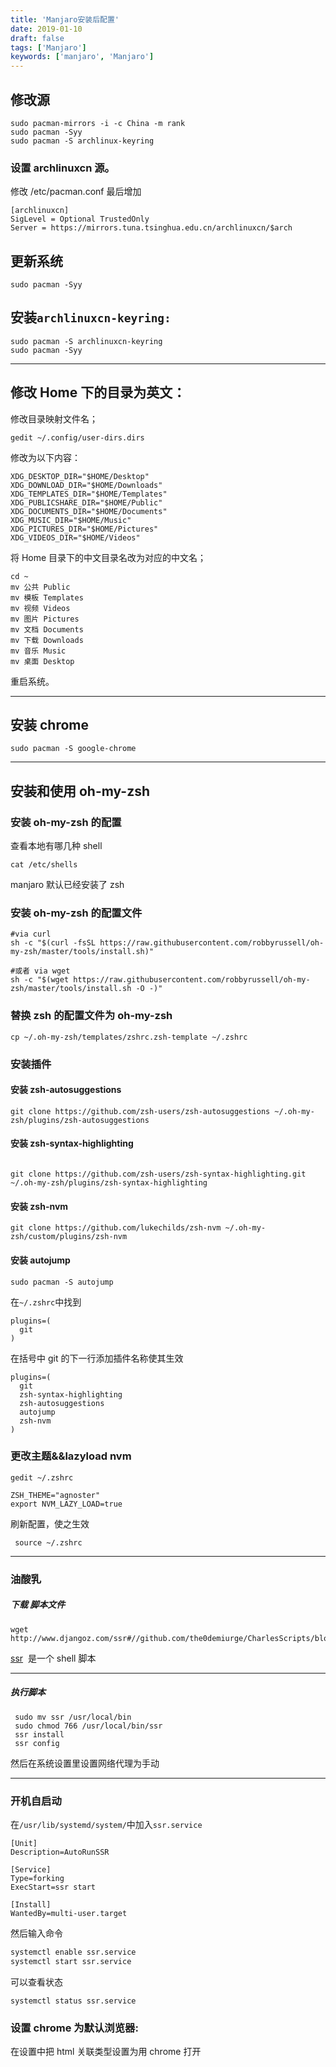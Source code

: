 ```yaml
---
title: 'Manjaro安装后配置'
date: 2019-01-10
draft: false
tags: ['Manjaro']
keywords: ['manjaro', 'Manjaro']
---
```


## 修改源

```
sudo pacman-mirrors -i -c China -m rank
sudo pacman -Syy
sudo pacman -S archlinux-keyring
```

### 设置 archlinuxcn 源。

修改 /etc/pacman.conf
最后增加

```
[archlinuxcn]
SigLevel = Optional TrustedOnly
Server = https://mirrors.tuna.tsinghua.edu.cn/archlinuxcn/$arch

```

## 更新系统

```
sudo pacman -Syy
```

## 安装`archlinuxcn-keyring:`

```
sudo pacman -S archlinuxcn-keyring
sudo pacman -Syy
```

---

## 修改 Home 下的目录为英文：

修改目录映射文件名；

```
gedit ~/.config/user-dirs.dirs
```

修改为以下内容：

```
XDG_DESKTOP_DIR="$HOME/Desktop"
XDG_DOWNLOAD_DIR="$HOME/Downloads"
XDG_TEMPLATES_DIR="$HOME/Templates"
XDG_PUBLICSHARE_DIR="$HOME/Public"
XDG_DOCUMENTS_DIR="$HOME/Documents"
XDG_MUSIC_DIR="$HOME/Music"
XDG_PICTURES_DIR="$HOME/Pictures"
XDG_VIDEOS_DIR="$HOME/Videos"
```

将 Home 目录下的中文目录名改为对应的中文名；

```
cd ~
mv 公共 Public
mv 模板 Templates
mv 视频 Videos
mv 图片 Pictures
mv 文档 Documents
mv 下载 Downloads
mv 音乐 Music
mv 桌面 Desktop
```

重启系统。

---

## 安装 chrome

```
sudo pacman -S google-chrome
```

---

## 安装和使用 oh-my-zsh

### 安装 oh-my-zsh 的配置

查看本地有哪几种 shell

```
cat /etc/shells
```

manjaro 默认已经安装了 zsh

### 安装 oh-my-zsh 的配置文件

```
#via curl
sh -c "$(curl -fsSL https://raw.githubusercontent.com/robbyrussell/oh-my-zsh/master/tools/install.sh)"

#或者 via wget
sh -c "$(wget https://raw.githubusercontent.com/robbyrussell/oh-my-zsh/master/tools/install.sh -O -)"
```

### 替换 zsh 的配置文件为 oh-my-zsh

```
cp ~/.oh-my-zsh/templates/zshrc.zsh-template ~/.zshrc
```

### 安装插件

#### 安装 zsh-autosuggestions

```
git clone https://github.com/zsh-users/zsh-autosuggestions ~/.oh-my-zsh/plugins/zsh-autosuggestions
```

#### 安装 zsh-syntax-highlighting

```

git clone https://github.com/zsh-users/zsh-syntax-highlighting.git ~/.oh-my-zsh/plugins/zsh-syntax-highlighting
```

#### 安装 zsh-nvm

```
git clone https://github.com/lukechilds/zsh-nvm ~/.oh-my-zsh/custom/plugins/zsh-nvm
```

#### 安装 autojump

```
sudo pacman -S autojump
```

在`~/.zshrc`中找到

```
plugins=(
  git
)
```

在括号中 git 的下一行添加插件名称使其生效

```
plugins=(
  git
  zsh-syntax-highlighting
  zsh-autosuggestions
  autojump
  zsh-nvm
)
```

### 更改主题&&lazyload nvm

```
gedit ~/.zshrc
```

```
ZSH_THEME="agnoster"
export NVM_LAZY_LOAD=true
```

刷新配置，使之生效

```
 source ~/.zshrc
```

---

### 油酸乳

##### 下载 脚本文件

```
wget http://www.djangoz.com/ssr#//github.com/the0demiurge/CharlesScripts/blob/master/charles/bin/ssr
```

[ssr](https://github.com/the0demiurge/CharlesScripts/blob/master/charles/bin/ssr)  是一个 shell 脚本

---

##### 执行脚本

```
 sudo mv ssr /usr/local/bin
 sudo chmod 766 /usr/local/bin/ssr
 ssr install
 ssr config
```

然后在系统设置里设置网络代理为手动

---

### 开机自启动

在`/usr/lib/systemd/system/`中加入`ssr.service`

```
[Unit]
Description=AutoRunSSR

[Service]
Type=forking
ExecStart=ssr start

[Install]
WantedBy=multi-user.target
```

然后输入命令

```bash
systemctl enable ssr.service
systemctl start ssr.service
```

可以查看状态

```
systemctl status ssr.service
```

### 设置 chrome 为默认浏览器:

在设置中把 html 关联类型设置为用 chrome 打开
